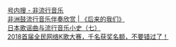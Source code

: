   
[号内搜 - 非流行音乐](http://www.dianyue.me/archives/642/ctawjkizbm91ix2h/)  
[非洲鼓流行音乐伴奏欣赏 | 《后来的我们》](http://www.dianyue.me/archives/110/myamxye3v6h309n8/)  
[日本歌谣曲与流行音乐小史（七）](http://www.dianyue.me/archives/577/snlnrzncp694p36v/)  
[2018首届全民网络K歌大赛，千名获奖名额，不要错过了！](http://www.dianyue.me/archives/658/4svecxf39x2jcqtv/)
